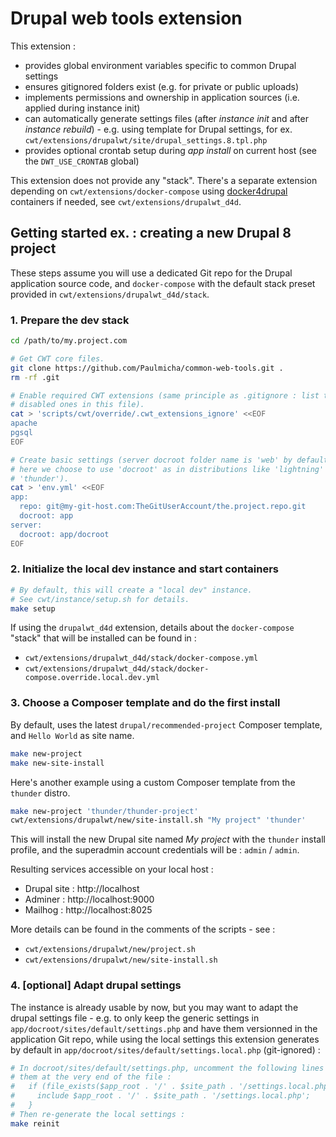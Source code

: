 # Drupal web tools extension

This extension :

- provides global environment variables specific to common Drupal settings
- ensures gitignored folders exist (e.g. for private or public uploads)
- implements permissions and ownership in application sources (i.e. applied during instance init)
- can automatically generate settings files (after *instance init* and after *instance rebuild*) - e.g. using template for Drupal settings, for ex. `cwt/extensions/drupalwt/site/drupal_settings.8.tpl.php`
- provides optional crontab setup during *app install* on current host (see the `DWT_USE_CRONTAB` global)

This extension does not provide any "stack". There's a separate extension depending on `cwt/extensions/docker-compose` using [docker4drupal](https://github.com/wodby/docker4drupal) containers if needed, see `cwt/extensions/drupalwt_d4d`.

## Getting started ex. : creating a new Drupal 8 project

These steps assume you will use a dedicated Git repo for the Drupal application source code, and `docker-compose` with the default stack preset provided in `cwt/extensions/drupalwt_d4d/stack`.

### 1. Prepare the dev stack

```sh
cd /path/to/my.project.com

# Get CWT core files.
git clone https://github.com/Paulmicha/common-web-tools.git .
rm -rf .git

# Enable required CWT extensions (same principle as .gitignore : list the
# disabled ones in this file).
cat > 'scripts/cwt/override/.cwt_extensions_ignore' <<EOF
apache
pgsql
EOF

# Create basic settings (server docroot folder name is 'web' by default, but
# here we choose to use 'docroot' as in distributions like 'lightning' and
# 'thunder').
cat > 'env.yml' <<EOF
app:
  repo: git@my-git-host.com:TheGitUserAccount/the.project.repo.git
  docroot: app
server:
  docroot: app/docroot
EOF
```

### 2. Initialize the local dev instance and start containers

```sh
# By default, this will create a "local dev" instance.
# See cwt/instance/setup.sh for details.
make setup
```

If using the `drupalwt_d4d` extension, details about the `docker-compose` "stack" that will be installed can be found in :

- `cwt/extensions/drupalwt_d4d/stack/docker-compose.yml`
- `cwt/extensions/drupalwt_d4d/stack/docker-compose.override.local.dev.yml`

### 3. Choose a Composer template and do the first install

By default, uses the latest `drupal/recommended-project` Composer template, and `Hello World` as site name.

```sh
make new-project
make new-site-install
```

Here's another example using a custom Composer template from the `thunder` distro.

```sh
make new-project 'thunder/thunder-project'
cwt/extensions/drupalwt/new/site-install.sh "My project" 'thunder'
```

This will install the new Drupal site named *My project* with the `thunder`
install profile, and the superadmin account credentials will be : `admin` / `admin`.

Resulting services accessible on your local host :

- Drupal site : http://localhost
- Adminer : http://localhost:9000
- Mailhog : http://localhost:8025

More details can be found in the comments of the scripts - see :

- `cwt/extensions/drupalwt/new/project.sh`
- `cwt/extensions/drupalwt/new/site-install.sh`

### 4. [optional] Adapt drupal settings

The instance is already usable by now, but you may want to adapt the drupal settings file - e.g. to only keep the generic settings in `app/docroot/sites/default/settings.php` and have them versionned in the application Git repo, while using the local settings this extension generates by default in `app/docroot/sites/default/settings.local.php` (git-ignored) :

```sh
# In docroot/sites/default/settings.php, uncomment the following lines and put
# them at the very end of the file :
#   if (file_exists($app_root . '/' . $site_path . '/settings.local.php')) {
#     include $app_root . '/' . $site_path . '/settings.local.php';
#   }
# Then re-generate the local settings :
make reinit
```
